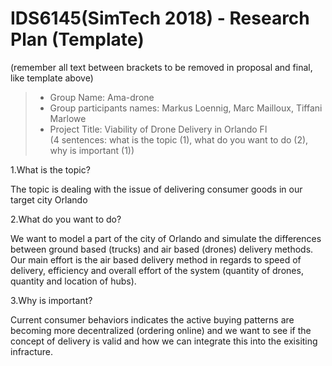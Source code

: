 # IDS6145(SimTech 2018) - Research Plan (Template)
(remember all text between brackets to be removed in proposal and final, like template above)

> * Group Name: Ama-drone
> * Group participants names: Markus Loennig, Marc Mailloux, Tiffani Marlowe
> * Project Title: Viability of Drone Delivery in Orlando Fl  
(4 sentences: what is the topic (1), what do you want to do (2), why is important (1))


1.What is the topic?

The topic is dealing with the issue of delivering consumer goods in our target city Orlando


2.What do you want to do?

We want to model a part of the city of Orlando and simulate the differences between ground based (trucks) and air based (drones) delivery methods. Our main effort is the air based delivery method in regards to speed of delivery, efficiency and overall effort of the system (quantity of drones, quantity and location of hubs).


3.Why is important?

Current consumer behaviors indicates the active buying patterns are becoming more decentralized (ordering online) and we want to see if the concept of delivery is valid and how we can integrate this into the exisiting infracture.
